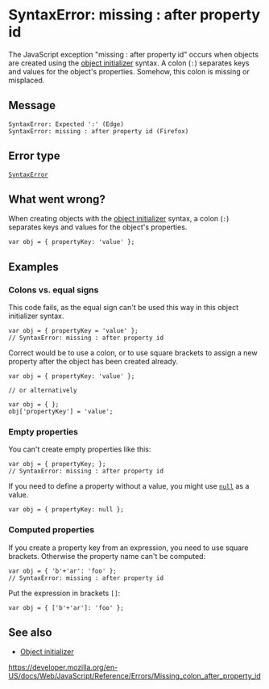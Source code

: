 SyntaxError: missing : after property id
========================================

The JavaScript exception "missing : after property id" occurs when objects are created using the [object initializer](../operators/object_initializer) syntax. A colon (`:`) separates keys and values for the object's properties. Somehow, this colon is missing or misplaced.

Message
-------

    SyntaxError: Expected ':' (Edge)
    SyntaxError: missing : after property id (Firefox)

Error type
----------

[`SyntaxError`](../global_objects/syntaxerror)

What went wrong?
----------------

When creating objects with the [object initializer](../operators/object_initializer) syntax, a colon (`:`) separates keys and values for the object's properties.

    var obj = { propertyKey: 'value' };

Examples
--------

### Colons vs. equal signs

This code fails, as the equal sign can't be used this way in this object initializer syntax.

    var obj = { propertyKey = 'value' };
    // SyntaxError: missing : after property id

Correct would be to use a colon, or to use square brackets to assign a new property after the object has been created already.

    var obj = { propertyKey: 'value' };

    // or alternatively

    var obj = { };
    obj['propertyKey'] = 'value';

### Empty properties

You can't create empty properties like this:

    var obj = { propertyKey; };
    // SyntaxError: missing : after property id

If you need to define a property without a value, you might use [`null`](../global_objects/null) as a value.

    var obj = { propertyKey: null };

### Computed properties

If you create a property key from an expression, you need to use square brackets. Otherwise the property name can't be computed:

    var obj = { 'b'+'ar': 'foo' };
    // SyntaxError: missing : after property id

Put the expression in brackets `[]`:

    var obj = { ['b'+'ar']: 'foo' };

See also
--------

-   [Object initializer](../operators/object_initializer)

<a href="https://developer.mozilla.org/en-US/docs/Web/JavaScript/Reference/Errors/Missing_colon_after_property_id" class="_attribution-link">https://developer.mozilla.org/en-US/docs/Web/JavaScript/Reference/Errors/Missing_colon_after_property_id</a>
